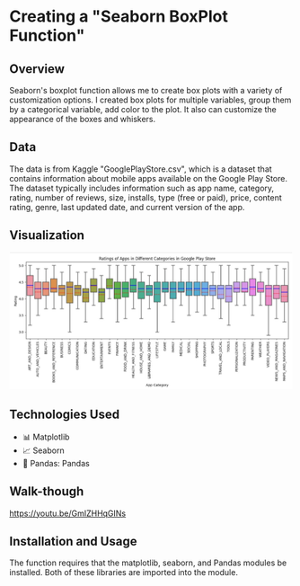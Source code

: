 # Creating a "Seaborn BoxPlot Function"
## Overview
Seaborn's boxplot function allows me to create box plots with a variety of customization options. I created box plots for multiple variables, group them by a categorical variable, add color to the plot. It also can customize the appearance of the boxes and whiskers.

## Data
The data is from Kaggle "GooglePlayStore.csv", which is a dataset that contains information about mobile apps available on the Google Play Store. The dataset typically includes information such as app name, category, rating, number of reviews, size, installs, type (free or paid), price, content rating, genre, last updated date, and current version of the app.

## Visualization
![Image alt text](https://github.com/Gia0471610/BoxPlot-Function/blob/main/image/BoxPlot_Apps.JPG)

## Technologies Used
- :bar_chart: Matplotlib
- :chart_with_upwards_trend: Seaborn
- :panda_face: Pandas: Pandas

## Walk-though
https://youtu.be/GmIZHHqGINs

## Installation and Usage
The function requires that the matplotlib, seaborn, and Pandas modules be installed. Both of these libraries are imported into the module.
